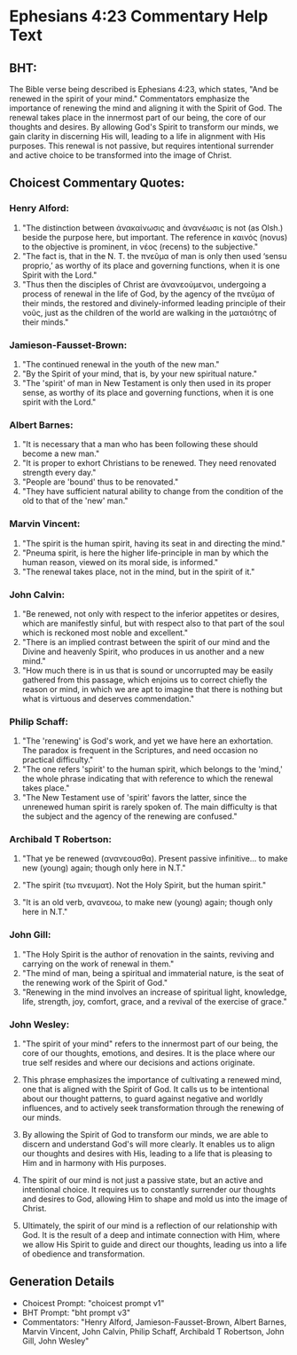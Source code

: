 # Ephesians 4:23 Commentary Help Text

## BHT:
The Bible verse being described is Ephesians 4:23, which states, "And be renewed in the spirit of your mind." Commentators emphasize the importance of renewing the mind and aligning it with the Spirit of God. The renewal takes place in the innermost part of our being, the core of our thoughts and desires. By allowing God's Spirit to transform our minds, we gain clarity in discerning His will, leading to a life in alignment with His purposes. This renewal is not passive, but requires intentional surrender and active choice to be transformed into the image of Christ.

## Choicest Commentary Quotes:
### Henry Alford:
1. "The distinction between ἀνακαίνωσις and ἀνανέωσις is not (as Olsh.) beside the purpose here, but important. The reference in καινός (novus) to the objective is prominent, in νέος (recens) to the subjective."
2. "The fact is, that in the N. T. the πνεῦμα of man is only then used ‘sensu proprio,’ as worthy of its place and governing functions, when it is one Spirit with the Lord."
3. "Thus then the disciples of Christ are ἀνανεούμενοι, undergoing a process of renewal in the life of God, by the agency of the πνεῦμα of their minds, the restored and divinely-informed leading principle of their νοῦς, just as the children of the world are walking in the ματαιότης of their minds."

### Jamieson-Fausset-Brown:
1. "The continued renewal in the youth of the new man."
2. "By the Spirit of your mind, that is, by your new spiritual nature."
3. "The 'spirit' of man in New Testament is only then used in its proper sense, as worthy of its place and governing functions, when it is one spirit with the Lord."

### Albert Barnes:
1. "It is necessary that a man who has been following these should become a new man."
2. "It is proper to exhort Christians to be renewed. They need renovated strength every day."
3. "People are 'bound' thus to be renovated."
4. "They have sufficient natural ability to change from the condition of the old to that of the 'new' man."

### Marvin Vincent:
1. "The spirit is the human spirit, having its seat in and directing the mind."
2. "Pneuma spirit, is here the higher life-principle in man by which the human reason, viewed on its moral side, is informed."
3. "The renewal takes place, not in the mind, but in the spirit of it."

### John Calvin:
1. "Be renewed, not only with respect to the inferior appetites or desires, which are manifestly sinful, but with respect also to that part of the soul which is reckoned most noble and excellent."
2. "There is an implied contrast between the spirit of our mind and the Divine and heavenly Spirit, who produces in us another and a new mind."
3. "How much there is in us that is sound or uncorrupted may be easily gathered from this passage, which enjoins us to correct chiefly the reason or mind, in which we are apt to imagine that there is nothing but what is virtuous and deserves commendation."

### Philip Schaff:
1. "The 'renewing' is God's work, and yet we have here an exhortation. The paradox is frequent in the Scriptures, and need occasion no practical difficulty."
2. "The one refers 'spirit' to the human spirit, which belongs to the 'mind,' the whole phrase indicating that with reference to which the renewal takes place."
3. "The New Testament use of 'spirit' favors the latter, since the unrenewed human spirit is rarely spoken of. The main difficulty is that the subject and the agency of the renewing are confused."

### Archibald T Robertson:
1. "That ye be renewed (ανανεουσθα). Present passive infinitive... to make new (young) again; though only here in N.T." 

2. "The spirit (τω πνευματ). Not the Holy Spirit, but the human spirit." 

3. "It is an old verb, ανανεοω, to make new (young) again; though only here in N.T."

### John Gill:
1. "The Holy Spirit is the author of renovation in the saints, reviving and carrying on the work of renewal in them." 
2. "The mind of man, being a spiritual and immaterial nature, is the seat of the renewing work of the Spirit of God." 
3. "Renewing in the mind involves an increase of spiritual light, knowledge, life, strength, joy, comfort, grace, and a revival of the exercise of grace."

### John Wesley:
1. "The spirit of your mind" refers to the innermost part of our being, the core of our thoughts, emotions, and desires. It is the place where our true self resides and where our decisions and actions originate.

2. This phrase emphasizes the importance of cultivating a renewed mind, one that is aligned with the Spirit of God. It calls us to be intentional about our thought patterns, to guard against negative and worldly influences, and to actively seek transformation through the renewing of our minds.

3. By allowing the Spirit of God to transform our minds, we are able to discern and understand God's will more clearly. It enables us to align our thoughts and desires with His, leading to a life that is pleasing to Him and in harmony with His purposes.

4. The spirit of our mind is not just a passive state, but an active and intentional choice. It requires us to constantly surrender our thoughts and desires to God, allowing Him to shape and mold us into the image of Christ.

5. Ultimately, the spirit of our mind is a reflection of our relationship with God. It is the result of a deep and intimate connection with Him, where we allow His Spirit to guide and direct our thoughts, leading us into a life of obedience and transformation.


## Generation Details
- Choicest Prompt: "choicest prompt v1"
- BHT Prompt: "bht prompt v3"
- Commentators: "Henry Alford, Jamieson-Fausset-Brown, Albert Barnes, Marvin Vincent, John Calvin, Philip Schaff, Archibald T Robertson, John Gill, John Wesley"
